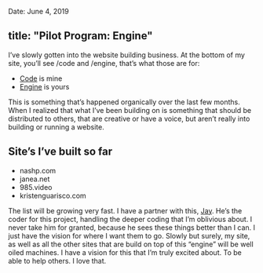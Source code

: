 
Date: June 4, 2019

title: "Pilot Program: Engine"
---

I’ve slowly gotten into the website building business. At the bottom of my site, you’ll see /code and /engine, that’s what those are for:

- [Code][1] is mine
- [Engine][2] is yours

This is something that’s happened organically over the last few months. When I realized that what I’ve been building on is something that should be distributed to others, that are creative or have a voice, but aren’t really into building or running a website.

## Site’s I’ve built so far

- nashp.com
- janea.net
- 985.video
- kristenguarisco.com

The list will be growing very fast. I have a partner with this, [Jay][3]. He’s the coder for this project, handling the deeper coding that I’m oblivious about. I never take him for granted, because he sees these things better than I can. I just have the vision for where I want them to go. Slowly but surely, my site, as well as all the other sites that are build on top of this “engine” will be well oiled machines. I have a vision for this that I’m truly excited about. To be able to help others. I love that.

[1]:	code
[2]:	engine
[3]:	https://engineeredeloquence.com/help